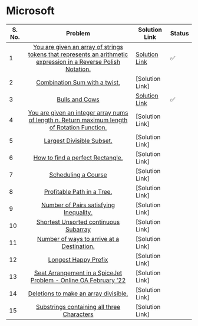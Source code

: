 # Microsoft

| S. No. | Problem | Solution Link | Status |
| ------ |:-------:| ------------ | ------ |
| 1 | [You are given an array of strings tokens that represents an arithmetic expression in a Reverse Polish Notation.](https://leetcode.com/problems/evaluate-reverse-polish-notation/) | [Solution Link](https://leetcode.com/problems/evaluate-reverse-polish-notation/submissions/869262397/) | ✅ |
| 2 | [Combination Sum with a twist.](https://leetcode.com/problems/combination-sum-iii/) | [Solution Link] |  |
| 3 | [Bulls and Cows](https://leetcode.com/problems/bulls-and-cows/) | [Solution Link](https://leetcode.com/problems/bulls-and-cows/submissions/869476279/ ) |  ✅  |
| 4 | [You are given an integer array nums of length n. Return maximum length of Rotation Function.](https://leetcode.com/problems/rotate-function/) | [Solution Link] |   |
| 5 | [Largest Divisible Subset.](https://leetcode.com/problems/largest-divisible-subset/) | [Solution Link]|   |
| 6 | [How to find a perfect Rectangle.](https://leetcode.com/problems/perfect-rectangle/) | [Solution Link] |   |
| 7 | [Scheduling a Course](https://leetcode.com/problems/course-schedule/) | [Solution Link] |   |
| 8 | [Profitable Path in a Tree.](https://leetcode.com/problems/most-profitable-path-in-a-tree/) | [Solution Link] |   |
| 9 | [Number of Pairs satisfying Inequality.](https://leetcode.com/problems/number-of-pairs-satisfying-inequality/) | [Solution Link] |   |
| 10 | [Shortest Unsorted continuous Subarray](https://leetcode.com/problems/shortest-unsorted-continuous-subarray/) | [Solution Link]|   |
| 11 | [Number of ways to arrive at a Destination.](https://leetcode.com/problems/number-of-ways-to-arrive-at-destination/) | [Solution Link]|   |
| 12 | [Longest Happy Prefix](https://leetcode.com/problems/longest-happy-prefix/) | [Solution Link] |   |
| 13 | [Seat Arrangement in a SpiceJet Problem - Online OA February ‘22](https://leetcode.com/problems/airplane-seat-assignment-probability/) | [Solution Link] |   |
| 14 | [Deletions to make an array divisible.](https://leetcode.com/problems/minimum-deletions-to-make-array-divisible/) | [Solution Link] |   |
| 15 | [Substrings containing all three Characters](https://leetcode.com/problems/number-of-substrings-containing-all-three-characters/) | [Solution Link] |   |

